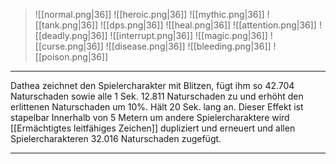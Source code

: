 > ![[normal.png|36]] ![[heroic.png|36]] ![[mythic.png|36]]
> ![[tank.png|36]] ![[dps.png|36]] ![[heal.png|36]]
> ![[attention.png|36]] ![[deadly.png|36]] ![[interrupt.png|36]]
> ![[magic.png|36]] ![[curse.png|36]] ![[disease.png|36]] ![[bleeding.png|36]] ![[poison.png|36]] 

***

Dathea zeichnet den Spielercharakter mit Blitzen, fügt ihm so 42.704 Naturschaden sowie alle 1 Sek. 12.811 Naturschaden zu und erhöht den erlittenen Naturschaden um 10%. Hält 20 Sek. lang an. Dieser Effekt ist stapelbar Innerhalb von 5 Metern um andere Spielercharaktere wird [[Ermächtigtes leitfähiges Zeichen]] dupliziert und erneuert und allen Spielercharakteren 32.016 Naturschaden zugefügt.




***